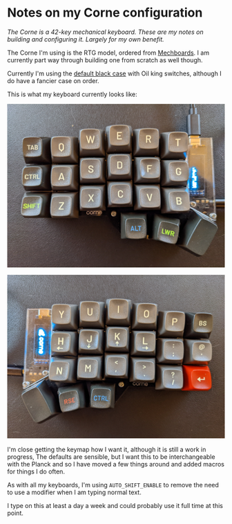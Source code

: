 # Notes on my Corne configuration

_The Corne is a 42-key mechanical keyboard. These are my notes on building and configuring it. Largely for my own benefit._

The Corne I'm using is the RTG model, ordered from [Mechboards](https://mechboards.co.uk/). I am currently part way through building one from scratch as well though.

Currently I'm using the [default black case](https://mechboards.co.uk/products/helidox-corne-case?variant=40336262070477) with Oil king switches, although I do have a fancier case on order.

This is what my keyboard currently looks like:

![Right hand side of my Corne](./images/lhs.jpg)

![Right hand side of my Corne](./images/rhs.jpg)

I'm close getting the keymap how I want it, although it is still a work in progress, The defaults are sensible, but I want this to be interchangeable with the Planck and so I have moved a few things around and added macros for things I do often.

As with all my keyboards, I'm using `AUTO_SHIFT_ENABLE` to remove the need to use a modifier when I am typing normal text.

I type on this at least a day a week and could probably use it full time at this point.
